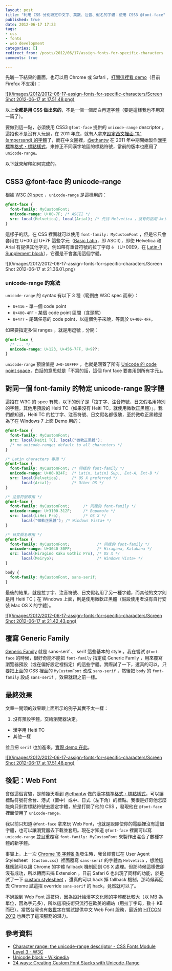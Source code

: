 ```yaml
---
layout: post
title: "利用 CSS 分別設定中文字、英數、注音、假名的字體：使用 CSS3 @font-face"
published: true
date: 2012-06-17 17:23
tags:
- css
- fonts
- web development
categories: []
redirect_from: /posts/2012/06/17/assign-fonts-for-specific-characters
comments: true

---
```



先曬一下結果的畫面，也可以用 Chrome 或 Safari ，[打開這裡看 demo](http://playground.yorkxin.org/mixed-font-face/)（目前 Firefox 不支援）：

[![](/images/2012/2012-06-17-assign-fonts-for-specific-characters/Screen Shot 2012-06-17 at 17.51.48.png)](http://cl.ly/0I3q2y0k2r2M212C3u3o)

以上**全都是用 CSS 做出來的**，不是一個一個反白再選字體（要是這樣我也不用寫一篇了）。

要做到這一點，必須使用 CSS3 `@font-face` 提供的 `unicode-range` descriptor 。這招也不是沒有人玩過，在 2011 年底，就有人拿來[設定西文裡面 "&amp;" (ampersand) 的字體](http://24ways.org/2011/unicode-range)了，而在中文圈裡，[@ethantw](https://twitter.com/ethantw) 在 2011 年中期開始製作[漢字標準格式・標點樣式](http://ethantw.net/lab/han/biaodian_fuhao_yangshi.html)，來修正不同漢字地區的標點符號，當前的版本也應用了 `unicode-range`。

以下就來解釋如何完成的。

<!-- more -->

## CSS3 @font-face 的 unicode-range

根據 [W3C 的 spec](http://www.w3.org/TR/css3-fonts/#descdef-unicode-range) ，`unicode-range` 是這樣用的：

```css
@font-face {
  font-family: MyCustomFont;
  unicode-range: U+00-7F; /* ASCII */
  src: local(Helvetica), local(Arial); /* 先找 Helvetica ，沒有的話用 Arial */
}
```

這樣子的話，在 CSS 裡面就可以使用 `font-family: MyCustomFont` ，但是它只會套用在 U+00 到 U+7F 這些字元（[Basic Latin](http://en.wikipedia.org/wiki/Basic_Latin_%28Unicode_block%29)，即 ASCII），即使 Helvetica 和 Arial 有提供其他字元，例如帶有重音符號的拉丁字母 `é` （U+00E9，在 [Latin-1 Supplement block](http://en.wikipedia.org/wiki/Latin-1_Supplement_%28Unicode_block%29)），它還是不會套用這個字體。

![](/images/2012/2012-06-17-assign-fonts-for-specific-characters/Screen Shot 2012-06-17 at 21.36.01.png)

### unicode-range 的寫法

`unicode-range` 的 syntax 有以下 3 種（範例由 W3C spec 而來）：

- `U+416` - 單一個 code point
- `U+400-4FF` - 某個 code point 區間（含頭尾）
- `U+4??` - 尾碼任意的 code point，以這個例子來說，等義於 `U+400-4FF`。

如果要指定多個 ranges ，就是用逗號 `,` 分開：

```css
@font-face {
  /* ... */
  unicode-range: U+123, U+456-7FF, U+9??;
}
```

`unicode-range` 預設值是 `U+0-10FFFF` ，也就是涵蓋了所有 [Unicode 的 code point space](http://en.wikipedia.org/wiki/Unicode_block)，白話的意思就是「不寫的話，這個 font face 要套用到所有字元」。

## 對同一個 font-family 的特定 unicode-range 設字體

這招在 W3C 的 spec 有教，以下的例子是「拉丁字、注音符號、日文假名用特別的字體，其他用預設的 Heiti TC（如果沒有 Heiti TC，就使用微軟正黑體）」。我們都知道，Heiti TC 的拉丁字、注音符號、日文假名都很醜，至於微軟正黑體是為了在 Windows 7 上面 Demo 用的：

```css
@font-face {
  font-family: MyCustomFont;
  src: local(Heiti TC), local("微軟正黑體");
  /* no unicode-range; default to all characters */
}

/* Latin characters 專用 */
@font-face {
  font-family: MyCustomFont; /* 同樣的 font-family */
  unicode-range: U+00-024F;  /* Latin, Latin1 Sup., Ext-A, Ext-B */
  src: local(Helvetica),     /* OS X preferred */
       local(Arial);         /* Other OS */
}

/* 注音符號專用 */
@font-face {
  font-family: MyCustomFont;      /* 同樣的 font-family */
  unicode-range: U+3100-312F;     /* Bopomofo */
  src: local(LiHei Pro),          /* OS X */
       local("微軟正黑體"); /* Windows Vista+ */
}

/* 日文假名專用 */
@font-face {
  font-family: MyCustomFont;            /* 同樣的 font-family */
  unicode-range: U+3040-30FF;           /* Hiragana, Katakana */
  src: local(Hiragino Kaku Gothic Pro), /* OS X */
       local(Meiryo);                   /* Windows Vista+ */
}

body {
  font-family: MyCustomFont, sans-serif;
}
```

最後的結果，就是拉丁字、注音符號、日文假名用了另一種字體，而其他的文字則是用 Heiti TC；在 Windows 上面，則是使用微軟正黑體（假設使用者沒有自行安裝 Mac OS X 的字體）。

[![](/images/2012/2012-06-17-assign-fonts-for-specific-characters/Screen Shot 2012-06-17 at 21.42.43.png)](http://cl.ly/3b2L352q1J1o2v2S0d2p)

## 覆寫 Generic Family

[Generic Family](http://www.w3.org/TR/css3-fonts/#generic-font-families) 就是 sans-serif 、 serif 這些基本的 style 。我在嘗試 `@font-face` 的時候，很好奇能不能把 `font-family` 指定成 Generic Family ，用來覆寫瀏覽器預設（或在偏好設定裡指定）的這些字體。實際試了一下，還真的可以，只要把上面的 CSS 裡面的 `MyCustomFont` 改成 `sans-serif` ，然後把 `body` 的 `font-family` 設成 `sans-serif` ，效果就跟之前一樣。

## 最終效果

文章一開頭的效果跟上面所示的例子其實不太一樣：

1. 沒有預設字體，交給瀏覽器決定。
- 漢字用 Heiti TC
- 其他一樣

並且把 `serif` 也加進來。[實際 demo 在此](http://playground.yorkxin.org/mixed-font-face/)。

[![](/images/2012/2012-06-17-assign-fonts-for-specific-characters/Screen Shot 2012-06-17 at 17.51.48.png)](http://cl.ly/0I3q2y0k2r2M212C3u3o)

## 後記：Web Font

會做這個實驗，是前幾天看到 [@ethantw](https://twitter.com/ethantw) 做的[漢字標準格式・標點樣式](http://ethantw.net/lab/han/biaodian_fuhao_yangshi.html)，可以讓標點符號符合台、港式（置中）或中、日式（左下角）的標點。我很是好奇他怎麼能夠只針對標點符號去設定字體，於是打開了他的 CSS ，發現他在 `@font-face` 裡面使用了 `unicode-range`。

我以前只知道 `@font-face` 拿來玩 Web Font，也就是說即使你的電腦裡沒有這個字體，也可以讓瀏覽器去下載並套用。現在才知道 `@font-face` 裡面可以寫 `unicode-range` 並且重覆寫 `font-family: MyCustomFont` 來製作出混合了數種字體的新字體。

事實上，上一次 [Chrome 18 字體亂象](http://blog.yorkxin.org/2012/05/03/chrome-18-chinese-font-fail-and-solution/)發生時，我曾經嘗試在 User Agent Stylesheet （`Custom.css`）裡面覆寫 `sans-serif` 的字體為 `Helvetica` ，想說這樣應該可以讓 Chrome 的字體 fallback 機制回到 OS X 處理。但那時候這樣做卻沒有成功，所以轉而去搞 Extension 。日前 Safari 6 也出現了同樣的功能，於是試了一下 [custom stylesheet](http://blog.yorkxin.org/2012/06/17/safari-6-per-script-font-fallback/) ，還真的可以 hack 掉 fallback 機制，那時候再回去 Chrome 試這招 override `sans-serif` 的 hack，竟然就可以了。

不過說到 Web Font 這技術，因為設計給漢字文化圈的字體都比較大（以 MB 為單位，因為字元多），所以這項技術只流行在歐美的網站（用拉丁字母，數十 KB 而已）。當然台灣也有[救世字](http://www.justfont.com/)在嘗試提供中文 Web Font 服務，最近的 [HITCON 2012](http://hitcon.org/2012/) 也展示了這項服務的潛力。

## 參考資料
- [Character range: the unicode-range descriptor - CSS Fonts Module Level 3 - W3C](http://www.w3.org/TR/css3-fonts/#descdef-unicode-range)
- [Unicode block - Wikipedia](http://en.wikipedia.org/wiki/Unicode_block)
- [24 ways: Creating Custom Font Stacks with Unicode-Range](http://24ways.org/2011/unicode-range)
